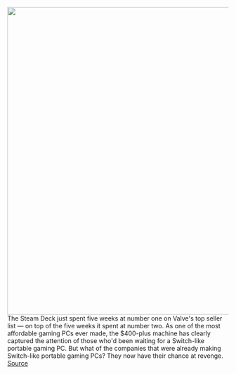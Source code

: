 <img src='https://cdn.vox-cdn.com/thumbor/3F4UhhXVOAYsH_Z-P3S2MGZ1rYw=/0x0:2040x1360/1200x800/filters:focal(784x609:1110x935)/cdn.vox-cdn.com/uploads/chorus_image/image/70889766/vpavic_220210_5030_0046.0.jpg' width='700px' /><br/>
The Steam Deck just spent five weeks at number one on Valve's top seller list — on top of the five weeks it spent at number two. As one of the most affordable gaming PCs ever made, the $400-plus machine has clearly captured the attention of those who'd been waiting for a Switch-like portable gaming PC. But what of the companies that were already making Switch-like portable gaming PCs? They now have their chance at revenge.
<a href='https://www.theverge.com/2022/5/19/23125695/steam-deck-onexplayer-aya-neo-gpd-win-max-2'> Source <a/>